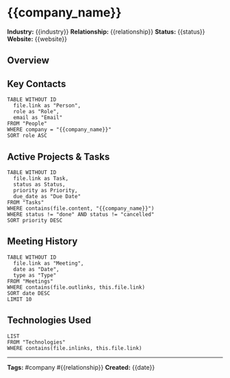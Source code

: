 # {{company_name}}

**Industry:** {{industry}}
**Relationship:** {{relationship}}
**Status:** {{status}}
**Website:** {{website}}

## Overview
<!-- AI-generated company context -->

## Key Contacts
```dataview
TABLE WITHOUT ID
  file.link as "Person",
  role as "Role",
  email as "Email"
FROM "People"
WHERE company = "{{company_name}}"
SORT role ASC
```

## Active Projects & Tasks
```dataview
TABLE WITHOUT ID
  file.link as Task,
  status as Status,
  priority as Priority,
  due_date as "Due Date"
FROM "Tasks"
WHERE contains(file.content, "{{company_name}}")
WHERE status != "done" AND status != "cancelled"
SORT priority DESC
```

## Meeting History
```dataview
TABLE WITHOUT ID
  file.link as "Meeting",
  date as "Date",
  type as "Type"
FROM "Meetings"
WHERE contains(file.outlinks, this.file.link)
SORT date DESC
LIMIT 10
```

## Technologies Used
```dataview
LIST
FROM "Technologies"
WHERE contains(file.inlinks, this.file.link)
```

---
**Tags:** #company #{{relationship}}
**Created:** {{date}}